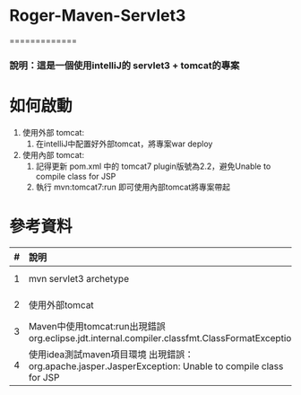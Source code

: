 # Roger-Maven-Servlet3
=============
### 說明：這是一個使用intelliJ的 servlet3 + tomcat的專案 ###

# 如何啟動
1. 使用外部 tomcat:
   1. 在intelliJ中配置好外部tomcat，將專案war deploy
2. 使用內部 tomcat:
   1. 記得更新 pom.xml 中的 tomcat7 plugin版號為2.2，避免Unable to compile class for JSP
   2. 執行 mvn:tomcat7:run 即可使用內部tomcat將專案帶起

# 參考資料
| #   | 說明                                                                                        | 網址                                                                                    |
|-----|:------------------------------------------------------------------------------------------|:--------------------------------------------------------------------------------------|
| 1   | mvn servlet3 archetype                                                                    | https://github.com/maciejwalkowiak/servlet3-maven-archetype                           |
| 2   | 使用外部tomcat                                                                                | https://blog.judysocute.com/2020/02/23/%E7%AC%AC-3-%E9%80%B1-tomcat-servlet-intellij/ |
| 3   | Maven中使用tomcat:run出現錯誤org.eclipse.jdt.internal.compiler.classfmt.ClassFormatException     | https://www.796t.com/content/1544727247.html                                          |
| 4   | 使用idea測試maven項目環境 出現錯誤：org.apache.jasper.JasperException: Unable to compile class for JSP | https://www.twblogs.net/a/5c6146c0bd9eee06ee227fb7                                    | 
